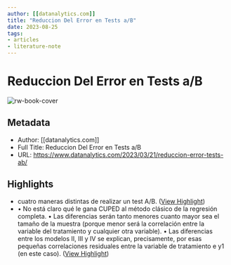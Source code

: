 ```yaml
---
author: [[datanalytics.com]]
title: "Reduccion Del Error en Tests a/B"
date: 2023-08-25
tags: 
- articles
- literature-note
---
```

# Reduccion Del Error en Tests a/B

![rw-book-cover](https://readwise-assets.s3.amazonaws.com/static/images/article3.5c705a01b476.png)

## Metadata
- Author: [[datanalytics.com]]
- Full Title: Reduccion Del Error en Tests a/B
- URL: https://www.datanalytics.com/2023/03/21/reduccion-error-tests-ab/

## Highlights
- cuatro maneras distintas de realizar un test A/B. ([View Highlight](https://read.readwise.io/read/01gwktqrxebrdcjcx0shy7gsjk))
- • No está claro qué le gana CUPED al método clásico de la regresión completa.
  • Las diferencias serán tanto menores cuanto mayor sea el tamaño de la muestra (porque menor será la correlación entre la variable del tratamiento y cualquier otra variable).
  • Las diferencias entre los modelos II, III y IV se explican, precisamente, por esas pequeñas correlaciones residuales entre la variable de tratamiento e y1 (en este caso). ([View Highlight](https://read.readwise.io/read/01gwktry30mzhsft408za6xx1j))
